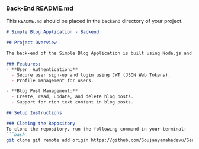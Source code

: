 
### Back-End README.md

This `README.md` should be placed in the `backend` directory of your project.

```markdown
# Simple Blog Application - Backend

## Project Overview

The back-end of the Simple Blog Application is built using Node.js and Express. It provides a RESTful API for managing user authentication and blog posts. The application uses PostgreSQL for database management and Prisma as the ORM.

### Features:
- **User  Authentication:**
  - Secure user sign-up and login using JWT (JSON Web Tokens).
  - Profile management for users.

- **Blog Post Management:**
  - Create, read, update, and delete blog posts.
  - Support for rich text content in blog posts.

## Setup Instructions

### Cloning the Repository
To clone the repository, run the following command in your terminal:
```bash
git clone git remote add origin https://github.com/Soujanyamahadevu/Server